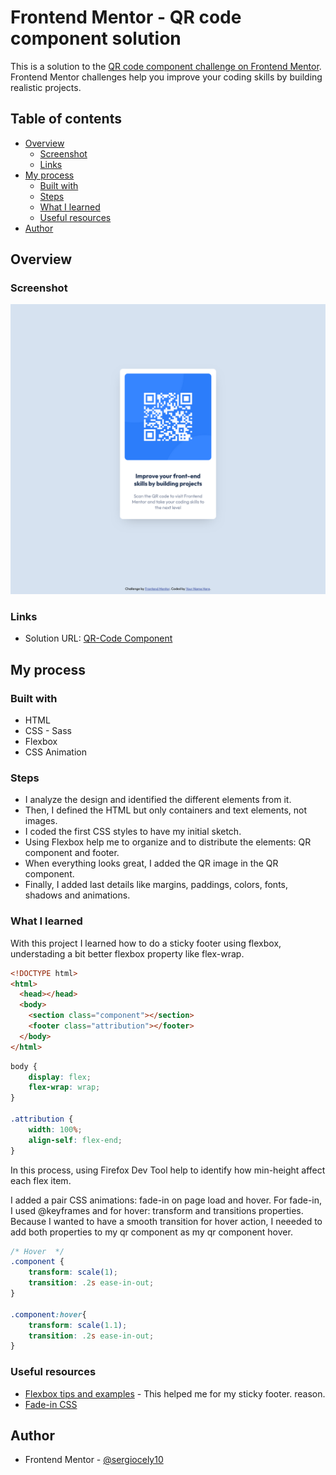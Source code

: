 # Frontend Mentor - QR code component solution

This is a solution to the [QR code component challenge on Frontend Mentor](https://www.frontendmentor.io/challenges/qr-code-component-iux_sIO_H). Frontend Mentor challenges help you improve your coding skills by building realistic projects. 

## Table of contents

- [Overview](#overview)
  - [Screenshot](#screenshot)
  - [Links](#links)
- [My process](#my-process)
  - [Built with](#built-with)
  - [Steps](#steps)
  - [What I learned](#what-i-learned)
  - [Useful resources](#useful-resources)
- [Author](#author)

## Overview

### Screenshot

<img src="assets/screenshot_frontend-mentor_QR-code-component.png" width="600">

### Links

- Solution URL: [QR-Code Component](https://sergiocely10.github.io/qr-code-component/)

## My process

### Built with

- HTML
- CSS - Sass
- Flexbox
- CSS Animation

### Steps
- I analyze the design and identified the different elements from it.
- Then, I defined the HTML but only containers and text elements, not images.
- I coded the first CSS styles to have my initial sketch.
- Using Flexbox help me to organize and to distribute the elements: QR component and footer.
- When everything looks great, I added the QR image in the QR component.
- Finally, I added last details like margins, paddings, colors, fonts, shadows and animations.

### What I learned

With this project I learned how to do a sticky footer using flexbox, understading a bit better flexbox
property like flex-wrap. 

```html
<!DOCTYPE html>
<html>
  <head></head>
  <body>
    <section class="component"></section>
    <footer class="attribution"></footer>
  </body>
</html>
```

```css
body {
    display: flex;
    flex-wrap: wrap;
}

.attribution {
    width: 100%;
    align-self: flex-end;
}
```

In this process, using Firefox Dev Tool help to identify how min-height affect each flex item.

I added a pair CSS animations: fade-in on page load and hover. For fade-in, I used @keyframes and for hover: transform and transitions properties. Because I wanted to have a smooth transition for hover action, I neeeded to add both properties to my qr component as my qr component hover. 

```css
/* Hover  */
.component {
    transform: scale(1);
    transition: .2s ease-in-out;
}

.component:hover{
    transform: scale(1.1);
    transition: .2s ease-in-out;
}

```


### Useful resources

- [Flexbox tips and examples](https://youtu.be/ZxuAc1Ye_VE?si=iXVCiuhFCkTP4irx) - This helped me for my sticky footer. reason.
- [Fade-in CSS](https://www.geeksforgeeks.org/how-to-create-fade-in-effect-on-page-load-using-css/)

## Author
- Frontend Mentor - [@sergiocely10](https://www.frontendmentor.io/profile/sergiocely10)
